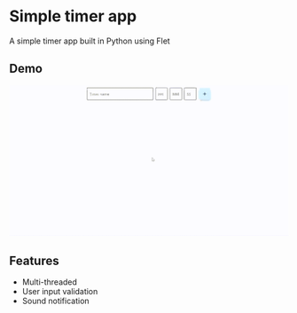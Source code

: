 
# Simple timer app

A simple timer app built in Python using Flet

## Demo

![](https://github.com/Sir-Anno/Timer-app/blob/main/demo.gif)

## Features

- Multi-threaded
- User input validation
- Sound notification

